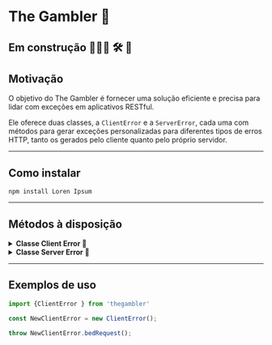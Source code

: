# The Gambler 🎲
Em construção 👷🏻‍♂️ 🛠️ 🚧 
---
## Motivação

O objetivo do The Gambler é fornecer uma solução eficiente e precisa para lidar com exceções em aplicativos RESTful. 

Ele oferece duas classes, a ``ClientError`` e a ``ServerError``, cada uma com métodos para gerar exceções personalizadas para diferentes tipos de erros HTTP, tanto os gerados pelo cliente quanto pelo próprio servidor.

---
## Como instalar
``npm install Loren Ipsum``

----
## Métodos à disposição

<details>
  <summary><strong>Classe Client Error 🐞</strong></summary>

- badRequest
- unauthorized
- forbidden
- notFound
- notAcceptable
- proxyAuthRequired
- requestTimeout
- conflict
- gone
- lengthRequired
- preconditionFailed
- payloadTooLarge
- uriTooLong
- unsupportedMediaType
- rangeNotSatisfiable
- expectationFailed
- iAmATeapot
- misdirectedRequest
- unprocessableEntity
- locked
- failedDependency
- tooEarly
- upgradeRequired
- preconditionRequired
- tooManyRequests
- requestHeaderFieldsTooLarge
- unavailableForLegalReasons
</details>

<details>
  <summary><strong>Classe Server Error 🐞</strong></summary>

- internalServerError
- notImplemented
- badGateway
- serviceUnavailable
- gatewayTimeout
- httpVersionNotSupported
- variantAlsoNegotiates
- insufficientStorage
- loopDetected
- notExtended
- networkAuthenticationRequired
</details>

---


## Exemplos de uso
```javascript
import {ClientError } from 'thegambler'

const NewClientError = new ClientError();

throw NewClientError.bedRequest();

```
